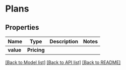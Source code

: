 # Plans


## Properties
Name | Type | Description | Notes
------------ | ------------- | ------------- | -------------
**value** | **Pricing** |  | 

[[Back to Model list]](../README.md#documentation-for-models) [[Back to API list]](../README.md#documentation-for-api-endpoints) [[Back to README]](../README.md)


